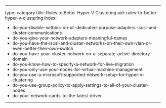 
---
type: category
title: Rules to Better Hyper-V Clustering
uid: rules-to-better-hyper-v-clustering
index:
 - do-you-disable-netbios-on-all-dedicated-purpose-adapters-iscsi-and-cluster-communications
 - do-you-give-your-network-adapters-meaningful-names
 - do-you-have-the-iscsi-and-cluster-networks-on-their-own-vlan-or-even-better-their-own-switch
 - do-you-have-your-cluster-network-on-a-separate-active-directory-domain
 - do-you-know-how-to-specify-a-network-for-live-migration
 - do-you-only-use-your-nodes-for-virtual-machine-management
 - do-you-use-a-microsoft-supported-network-setup-for-hyper-v-clustering
 - do-you-use-group-policy-to-apply-settings-to-all-of-your-cluster-nodes
 - do-your-network-cards-to-the-latest-driver
---



